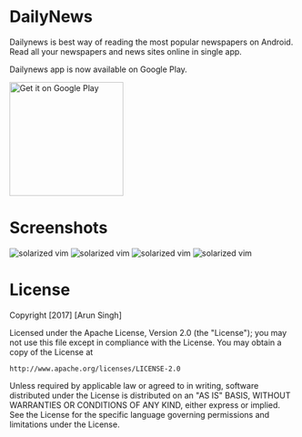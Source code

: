 # DailyNews
Dailynews is best way of reading the most popular newspapers on Android. Read all your newspapers and news sites online in single app.

Dailynews app is now available on Google Play.

<a href='https://play.google.com/store/apps/details?id=com.arunpwc.newspaper&hl=en&pcampaignid=MKT-Other-global-all-co-prtnr-py-PartBadge-Mar2515-1'><img alt='Get it on Google Play' src='https://play.google.com/intl/en_us/badges/images/generic/en_badge_web_generic.png' width="200"/></a>

# Screenshots
![solarized vim](https://cloud.githubusercontent.com/assets/18736347/24264745/58f0641e-1027-11e7-82fd-15fca7dc1405.png)
![solarized vim](https://cloud.githubusercontent.com/assets/18736347/24264750/5903b67c-1027-11e7-864a-93d75161e203.png)
![solarized vim](https://cloud.githubusercontent.com/assets/18736347/24264747/58f4543e-1027-11e7-9a8d-b3f0b7fc148f.png)
![solarized vim](https://cloud.githubusercontent.com/assets/18736347/24264748/58f4e688-1027-11e7-9160-cf5b3880f195.png)

# License
Copyright [2017] [Arun Singh]

Licensed under the Apache License, Version 2.0 (the "License");
you may not use this file except in compliance with the License.
You may obtain a copy of the License at

    http://www.apache.org/licenses/LICENSE-2.0

Unless required by applicable law or agreed to in writing, software
distributed under the License is distributed on an "AS IS" BASIS,
WITHOUT WARRANTIES OR CONDITIONS OF ANY KIND, either express or implied.
See the License for the specific language governing permissions and
limitations under the License.


